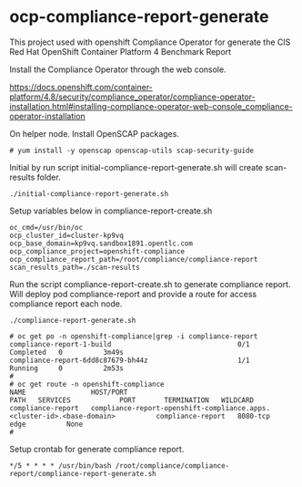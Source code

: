 # ocp-compliance-report-generate
This project used with openshift Compliance Operator for generate the CIS Red Hat OpenShift Container Platform 4 Benchmark Report

Install the Compliance Operator through the web console.

https://docs.openshift.com/container-platform/4.8/security/compliance_operator/compliance-operator-installation.html#installing-compliance-operator-web-console_compliance-operator-installation


On helper node. Install OpenSCAP packages.

```
# yum install -y openscap openscap-utils scap-security-guide
```

Initial by run script initial-compliance-report-generate.sh will create scan-results folder.

```
./initial-compliance-report-generate.sh
```

Setup variables below in compliance-report-create.sh

```
oc_cmd=/usr/bin/oc
ocp_cluster_id=cluster-kp9vq
ocp_base_domain=kp9vq.sandbox1891.opentlc.com
ocp_compliance_project=openshift-compliance
ocp_compliance_report_path=/root/compliance/compliance-report
scan_results_path=./scan-results
```

Run the script compliance-report-create.sh to generate compliance report. Will deploy pod compliance-report and provide a route for access compliance report each node. 

```
./compliance-report-generate.sh
```

```
# oc get po -n openshift-compliance|grep -i compliance-report
compliance-report-1-build                               0/1     Completed   0          3m49s
compliance-report-6dd8c87679-bh44z                      1/1     Running     0          2m53s
#
# oc get route -n openshift-compliance
NAME                HOST/PORT                                                                                 PATH   SERVICES            PORT       TERMINATION   WILDCARD
compliance-report   compliance-report-openshift-compliance.apps.<cluster-id>.<base-domain>          compliance-report   8080-tcp   edge          None
#
```

Setup crontab for generate compliance report.

```
*/5 * * * * /usr/bin/bash /root/compliance/compliance-report/compliance-report-generate.sh
```
